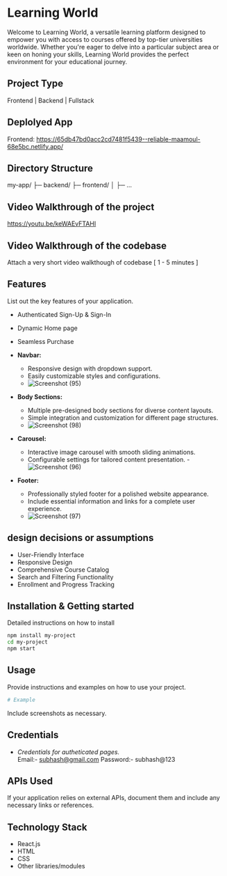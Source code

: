 # Learning World
Welcome to Learning World, a versatile learning platform designed to empower you with access to courses offered by top-tier universities worldwide. Whether you're eager to delve into a particular subject area or keen on honing your skills, Learning World provides the perfect environment for your educational journey.

## Project Type
Frontend | Backend | Fullstack

## Deplolyed App
Frontend: https://65db47bd0acc2cd7481f5439--reliable-maamoul-68e5bc.netlify.app/

## Directory Structure
my-app/
├─ backend/
├─ frontend/
│  ├─ ...

## Video Walkthrough of the project
https://youtu.be/keWAEvFTAHI

## Video Walkthrough of the codebase
Attach a very short video walkthough of codebase [ 1 - 5 minutes ]

## Features
List out the key features of your application.

- Authenticated Sign-Up & Sign-In
- Dynamic Home page
- Seamless Purchase

- **Navbar:**
  - Responsive design with dropdown support.
  - Easily customizable styles and configurations.
  - ![Screenshot (95)](https://github.com/BhaweshPandey-03/loop-scribe-1234/assets/150121687/bd45445c-8df4-4a3b-8e08-b2d0253decf1)


- **Body Sections:**
  - Multiple pre-designed body sections for diverse content layouts.
  - Simple integration and customization for different page structures.
  - ![Screenshot (98)](https://github.com/BhaweshPandey-03/loop-scribe-1234/assets/150121687/1dd91f43-8756-4954-8e32-385d6913e988)


- **Carousel:**
  - Interactive image carousel with smooth sliding animations.
  - Configurable settings for tailored content presentation.
  -![Screenshot (96)](https://github.com/BhaweshPandey-03/loop-scribe-1234/assets/150121687/485e7fc5-c34b-4cfe-ae80-26100b7983b3)



- **Footer:**
  - Professionally styled footer for a polished website appearance.
  - Include essential information and links for a complete user experience.
  - ![Screenshot (97)](https://github.com/BhaweshPandey-03/loop-scribe-1234/assets/150121687/8d03c44b-a8a9-442a-998d-6ec1b4c12e66)



## design decisions or assumptions
- User-Friendly Interface
- Responsive Design
- Comprehensive Course Catalog
- Search and Filtering Functionality
- Enrollment and Progress Tracking

## Installation & Getting started
Detailed instructions on how to install
```bash
npm install my-project
cd my-project
npm start
```

## Usage
Provide instructions and examples on how to use your project.

```bash
# Example
```

Include screenshots as necessary.

## Credentials
- *Credentials for autheticated pages.* <br>
 Email:- subhash@gmail.com
 Password:- subhash@123

## APIs Used
If your application relies on external APIs, document them and include any necessary links or references.

## Technology Stack

- React.js
- HTML
- CSS
- Other libraries/modules
